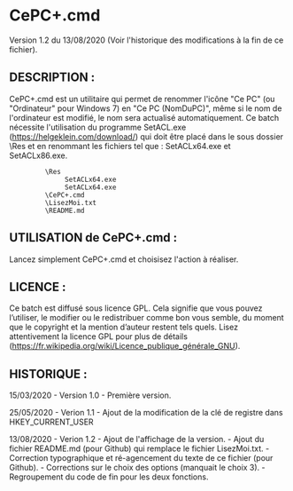 # CePC+.cmd

Version 1.2 du 13/08/2020 (Voir l'historique des modifications à la fin de ce fichier).


## DESCRIPTION :

CePC+.cmd est un utilitaire qui permet de renommer l'icône "Ce PC" (ou "Ordinateur" pour Windows 7)
en "Ce PC (NomDuPC)", même si le nom de l'ordinateur est modifié, le nom sera actualisé automatiquement.
Ce batch nécessite l'utilisation du programme SetACL.exe (https://helgeklein.com/download/) qui doit être
placé dans le sous dossier \Res et en renommant les fichiers tel que : SetACLx64.exe et SetACLx86.exe.

             \Res
                  SetACLx64.exe
                  SetACLx64.exe
             \CePC+.cmd
	         \LisezMoi.txt
	         \README.md


## UTILISATION de CePC+.cmd :

Lancez simplement CePC+.cmd et choisisez l'action à réaliser.


## LICENCE :

Ce batch est diffusé sous licence GPL. Cela signifie que vous pouvez l’utiliser, le modifier ou
le redistribuer comme bon vous semble, du moment que le copyright et la mention d’auteur restent tels quels.
Lisez attentivement la licence GPL pour plus de détails (https://fr.wikipedia.org/wiki/Licence_publique_générale_GNU).


## HISTORIQUE :

15/03/2020 - Version 1.0
	- Première version.

25/05/2020 - Verion 1.1
	- Ajout de la modification de la clé de registre dans HKEY_CURRENT_USER

13/08/2020 - Verion 1.2
	- Ajout de l'affichage de la version.
	- Ajout du fichier README.md (pour Github) qui remplace le fichier LisezMoi.txt.
	- Correction typographique et ré-agencement du texte de ce fichier (pour Github).
	- Corrections sur le choix des options (manquait le choix 3).
	- Regroupement du code de fin pour les deux fonctions.
